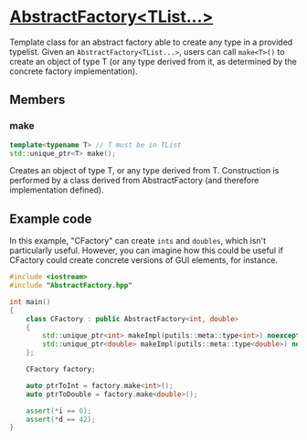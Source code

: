 # [AbstractFactory<TList...>](AbstractFactory.hpp)

Template class for an abstract factory able to create any type in a provided typelist.
Given an `AbstractFactory<TList...>`, users can call `make<T>()` to create an object of type T (or any type derived from it, as determined by the concrete factory implementation).

## Members

### make
```cpp
template<typename T> // T must be in TList
std::unique_ptr<T> make();
```
Creates an object of type T, or any type derived from T. Construction is performed by a class derived from AbstractFactory (and therefore implementation defined).

## Example code
In this example, "CFactory" can create `ints` and `doubles`, which isn't particularly useful. However, you can imagine how this could be useful if CFactory could create concrete versions of GUI elements, for instance.

```cpp
#include <iostream>
#include "AbstractFactory.hpp"

int main()
{
    class CFactory : public AbstractFactory<int, double>
    {
        std::unique_ptr<int> makeImpl(putils::meta::type<int>) noexcept final { return std::make_unique<int>(0); }
        std::unique_ptr<double> makeImpl(putils::meta::type<double>) noexcept final { return std::make_unique<double>(42); }
    };

    CFactory factory;

    auto ptrToInt = factory.make<int>();
    auto ptrToDouble = factory.make<double>();

    assert(*i == 0);
    assert(*d == 42);
}
```
